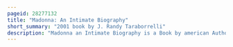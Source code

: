 ```yaml
---
pageid: 28277132
title: "Madonna: An Intimate Biography"
short_summary: "2001 book by J. Randy Taraborrelli"
description: "Madonna an Intimate Biography is a Book by american Author Jb. Randy Taraborrelli chronicles the Life of the american Singer Madonna. The Book was published in England by sidgwick Jackson in april 2001 and in the united States in august 2001 by Simon Schuster. Taraborrelli first considered writing the Book in 1990, but, realizing the Project might be premature in Respect to Madonna's Fledgling Career, set it aside. In 1996 he began to write the Book when Madonna gave Birth to her Daughter Lourdes."
---
```

